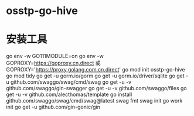 # osstp-go-hive

# 安装工具
go env -w GO111MODULE=on
go env -w GOPROXY=https://goproxy.cn,direct
或 		   GOPROXY='https://proxy.golang.com.cn,direct'
go mod init osstp-go-hive
go mod tidy
go get -u gorm.io/gorm
go get -u gorm.io/driver/sqlite
go get -u github.com/swaggo/swag/cmd/swag
go get -u -v github.com/swaggo/gin-swagger
go get -u -v github.com/swaggo/files
go get -u -v github.com/alecthomas/template
go install github.com/swaggo/swag/cmd/swag@latest
swag fmt
swag init
go work init
go get -u github.com/gin-gonic/gin
